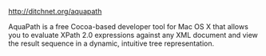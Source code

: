 http://ditchnet.org/aquapath

AquaPath is a free Cocoa-based developer tool for Mac OS X that allows you to evaluate XPath 2.0 expressions against any XML document and view the result sequence in a dynamic, intuitive tree representation.